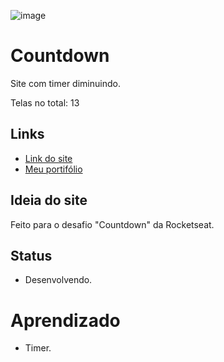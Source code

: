 ![image](https://user-images.githubusercontent.com/88604193/179359983-1ee2c3b7-9ed6-4d5a-b2d4-ef96e1741090.png)
<h1>Countdown</h1>
<p>Site com timer diminuindo.</p>
<p>Telas no total: 13</p>
<h2>Links</h2>
<ul>
  <li>
    <a href="https://www.figma.com/file/nUl832qQihqe5KBWQHTh28/Eventus?node-id=117%3A277">Link do site</a>
  </li>
  <li>
    <a href="https://sabrinaalves.tk" target="_blank">Meu portifólio</a>
  </li>
</ul>
<h2>Ideia do site</h2>
<p>Feito para o desafio "Countdown" da Rocketseat.</p>
<h2>Status</h2>
<ul>
  <li>Desenvolvendo.</li>
</ul>
<h1>Aprendizado</h1>
<ul>
  <li>Timer.</li>
</ul>